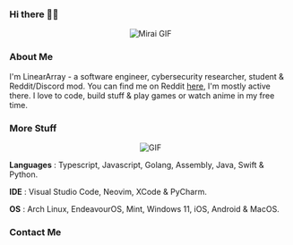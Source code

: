 ### Hi there 👋🏼

<div align="center">
  <img src="https://i.pinimg.com/originals/94/39/c2/9439c2c772ee1d0ab6e5ca770bdfc458.gif" alt="Mirai GIF">
</div>

<div> </div>

### About Me
I'm LinearArray - a software engineer, cybersecurity researcher, student & Reddit/Discord mod. You can find me on Reddit [here](https://www.reddit.com/user/LinearArray), I'm mostly active there. I love to code, build stuff & play games or watch anime in my free time.

### More Stuff

<div align="center">
  <img src="https://i.pinimg.com/originals/c8/a0/7d/c8a07da11ebadf86f488b4bff6f570f4.gif" alt="GIF">
</div>

**Languages** : Typescript, Javascript, Golang, Assembly, Java, Swift & Python.

**IDE** : Visual Studio Code, Neovim, XCode & PyCharm.

**OS** : Arch Linux, EndeavourOS, Mint, Windows 11, iOS, Android & MacOS.

### Contact Me
